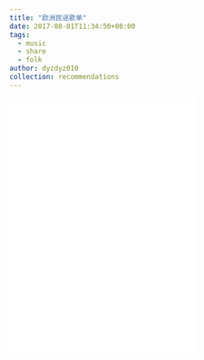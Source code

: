 ```yaml
---
title: "欧洲民谣歌单"
date: 2017-08-01T11:34:50+08:00
tags:
  - music
  - share
  - folk
author: dyzdyz010
collection: recommendations
---
```


<iframe frameborder="no" border="0" marginwidth="0" marginheight="0" width=330 height=450 src="//music.163.com/outchain/player?type=0&id=7288440&auto=0&height=430"></iframe>